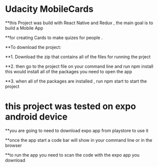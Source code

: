 # Udacity MobileCards

**this Project was build with React Native and Redux , the main goal is to build a Mobile App

**for creating Cards to make quizes for people .

**To download the project: 

**1. Download the zip that contains all of the files for running the prject 

**2. then go to the project  file on your command line and run npm install this would install all of the packages you need to open the app

**3. when all of the packages are installed , run npm start  to start the project 


# this project was tested on expo android device 

 **you are going to need to download expo app from playstore to use it 
 
**once the app start a code bar will show in your command line or in the browser 

**to run the app you need to scan the code with the expo app you download 
